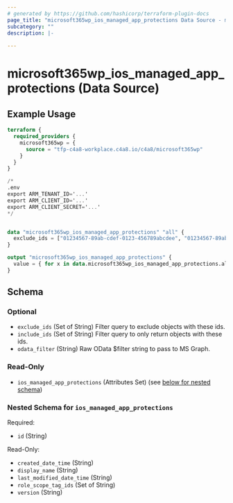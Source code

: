 ```yaml
---
# generated by https://github.com/hashicorp/terraform-plugin-docs
page_title: "microsoft365wp_ios_managed_app_protections Data Source - microsoft365wp"
subcategory: ""
description: |-
  
---
```


# microsoft365wp_ios_managed_app_protections (Data Source)



## Example Usage

```terraform
terraform {
  required_providers {
    microsoft365wp = {
      source = "tfp-c4a8-workplace.c4a8.io/c4a8/microsoft365wp"
    }
  }
}

/*
.env
export ARM_TENANT_ID='...'
export ARM_CLIENT_ID='...'
export ARM_CLIENT_SECRET='...'
*/


data "microsoft365wp_ios_managed_app_protections" "all" {
  exclude_ids = ["01234567-89ab-cdef-0123-456789abcdee", "01234567-89ab-cdef-0123-456789abcdef"]
}

output "microsoft365wp_ios_managed_app_protections" {
  value = { for x in data.microsoft365wp_ios_managed_app_protections.all.ios_managed_app_protections : x.id => x }
}
```

<!-- schema generated by tfplugindocs -->
## Schema

### Optional

- `exclude_ids` (Set of String) Filter query to exclude objects with these ids.
- `include_ids` (Set of String) Filter query to only return objects with these ids.
- `odata_filter` (String) Raw OData $filter string to pass to MS Graph.

### Read-Only

- `ios_managed_app_protections` (Attributes Set) (see [below for nested schema](#nestedatt--ios_managed_app_protections))

<a id="nestedatt--ios_managed_app_protections"></a>
### Nested Schema for `ios_managed_app_protections`

Required:

- `id` (String)

Read-Only:

- `created_date_time` (String)
- `display_name` (String)
- `last_modified_date_time` (String)
- `role_scope_tag_ids` (Set of String)
- `version` (String)


